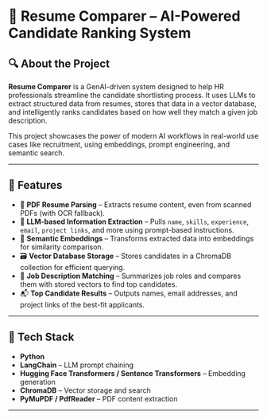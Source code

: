 # 🤖 Resume Comparer – AI-Powered Candidate Ranking System

## 🔍 About the Project

**Resume Comparer** is a GenAI-driven system designed to help HR professionals streamline the candidate shortlisting process. It uses LLMs to extract structured data from resumes, stores that data in a vector database, and intelligently ranks candidates based on how well they match a given job description.

This project showcases the power of modern AI workflows in real-world use cases like recruitment, using embeddings, prompt engineering, and semantic search.

---

## 🚀 Features

- 📄 **PDF Resume Parsing** – Extracts resume content, even from scanned PDFs (with OCR fallback).
- 🧠 **LLM-based Information Extraction** – Pulls `name`, `skills`, `experience`, `email`, `project links`, and more using prompt-based instructions.
- 🔎 **Semantic Embeddings** – Transforms extracted data into embeddings for similarity comparison.
- 🗃️ **Vector Database Storage** – Stores candidates in a ChromaDB collection for efficient querying.
- 📝 **Job Description Matching** – Summarizes job roles and compares them with stored vectors to find top candidates.
- 📬 **Top Candidate Results** – Outputs names, email addresses, and project links of the best-fit applicants.

---

## 🧰 Tech Stack

- **Python**
- **LangChain** – LLM prompt chaining
- **Hugging Face Transformers / Sentence Transformers** – Embedding generation
- **ChromaDB** – Vector storage and search
- **PyMuPDF / PdfReader** – PDF content extraction

---
